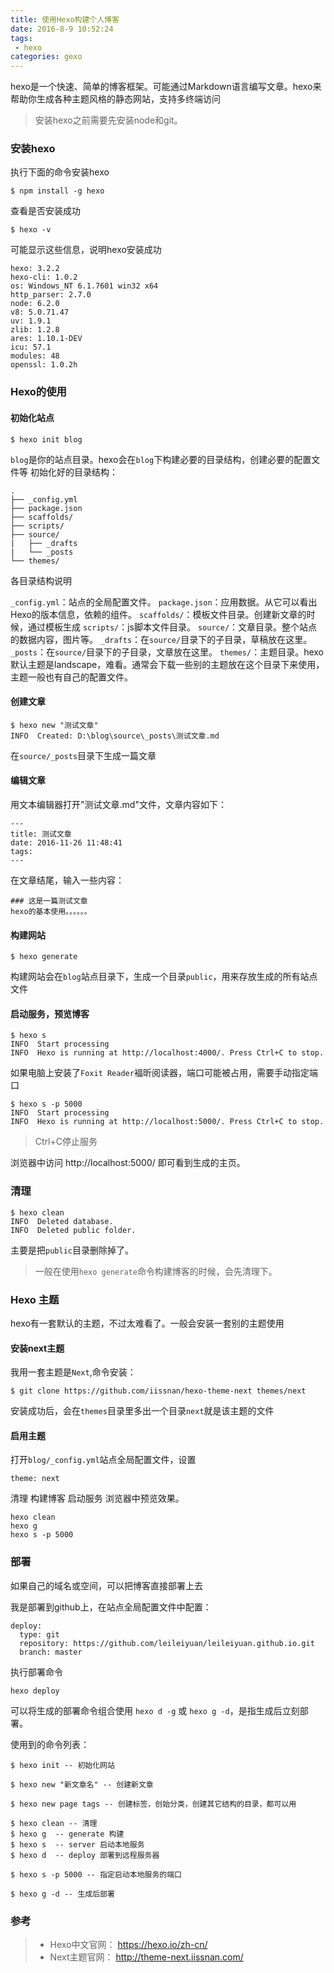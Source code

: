 ```yaml
---
title: 使用Hexo构建个人博客
date: 2016-8-9 10:52:24
tags: 
 - hexo
categories: gexo
---
```


hexo是一个快速、简单的博客框架。可能通过Markdown语言编写文章。hexo来帮助你生成各种主题风格的静态网站，支持多终端访问

> 安装hexo之前需要先安装node和git。


### 安装hexo

执行下面的命令安装hexo

	$ npm install -g hexo

查看是否安装成功

	$ hexo -v

可能显示这些信息，说明hexo安装成功

	hexo: 3.2.2
	hexo-cli: 1.0.2
	os: Windows_NT 6.1.7601 win32 x64
	http_parser: 2.7.0
	node: 6.2.0
	v8: 5.0.71.47
	uv: 1.9.1
	zlib: 1.2.8
	ares: 1.10.1-DEV
	icu: 57.1
	modules: 48
	openssl: 1.0.2h

### Hexo的使用

#### 初始化站点

	$ hexo init blog

`blog`是你的站点目录。hexo会在`blog`下构建必要的目录结构，创建必要的配置文件等
初始化好的目录结构：

	.
	├── _config.yml
	├── package.json
	├── scaffolds/
	├── scripts/
	├── source/
	|   ├── _drafts
	|   └── _posts
	└── themes/

各目录结构说明

`_config.yml`：站点的全局配置文件。
`package.json`：应用数据。从它可以看出Hexo的版本信息，依赖的组件。
`scaffolds/`：模板文件目录。创建新文章的时候，通过模板生成
`scripts/`：js脚本文件目录。
`source/`：文章目录。整个站点的数据内容，图片等。
`_drafts`：在`source/`目录下的子目录，草稿放在这里。
`_posts`：在`source/`目录下的子目录，文章放在这里。
`themes/`：主题目录。hexo默认主题是landscape，难看。通常会下载一些别的主题放在这个目录下来使用，主题一般也有自己的配置文件。

#### 创建文章

	$ hexo new "测试文章"
	INFO  Created: D:\blog\source\_posts\测试文章.md

在`source/_posts`目录下生成一篇文章

#### 编辑文章
用文本编辑器打开"测试文章.md"文件，文章内容如下：

	---
	title: 测试文章
	date: 2016-11-26 11:48:41
	tags:
	---

在文章结尾，输入一些内容：

	### 这是一篇测试文章
	hexo的基本使用。。。。。。

#### 构建网站

	$ hexo generate

构建网站会在`blog`站点目录下，生成一个目录`public`，用来存放生成的所有站点文件

#### 启动服务，预览博客

	$ hexo s
	INFO  Start processing
	INFO  Hexo is running at http://localhost:4000/. Press Ctrl+C to stop.

如果电脑上安装了`Foxit Reader`褔昕阅读器，端口可能被占用，需要手动指定端口

	$ hexo s -p 5000
	INFO  Start processing
	INFO  Hexo is running at http://localhost:5000/. Press Ctrl+C to stop.

>  Ctrl+C停止服务

浏览器中访问 http://localhost:5000/ 即可看到生成的主页。

### 清理
	
	$ hexo clean
	INFO  Deleted database.
	INFO  Deleted public folder.

主要是把`public`目录删除掉了。

> 一般在使用`hexo generate`命令构建博客的时候，会先清理下。


### Hexo 主题

hexo有一套默认的主题，不过太难看了。一般会安装一套别的主题使用

#### 安装next主题
我用一套主题是`Next`,命令安装：

	$ git clone https://github.com/iissnan/hexo-theme-next themes/next

安装成功后，会在`themes`目录里多出一个目录`next`就是该主题的文件

#### 启用主题
打开`blog/_config.yml`站点全局配置文件，设置

	theme: next

清理 构建博客 启动服务 浏览器中预览效果。

	hexo clean
	hexo g
	hexo s -p 5000

### 部署

如果自己的域名或空间，可以把博客直接部署上去

我是部署到github上，在站点全局配置文件中配置：

	deploy:
	  type: git
	  repository: https://github.com/leileiyuan/leileiyuan.github.io.git
	  branch: master

执行部署命令
	
	hexo deploy

可以将生成的部署命令组合使用 `hexo d -g` 或 `hexo g -d`，是指生成后立刻部署。


使用到的命令列表：

	$ hexo init -- 初始化网站

	$ hexo new "新文章名" -- 创建新文章

	$ hexo new page tags -- 创建标签，创始分类，创建其它结构的目录，都可以用

	$ hexo clean -- 清理
	$ hexo g  -- generate 构建 
	$ hexo s  -- server 启动本地服务 
	$ hexo d  -- deploy 部署到远程服务器 

	$ hexo s -p 5000 -- 指定启动本地服务的端口

	$ hexo g -d -- 生成后部署

### 参考
> * Hexo中文官网： https://hexo.io/zh-cn/
> * Next主题官网： http://theme-next.iissnan.com/
